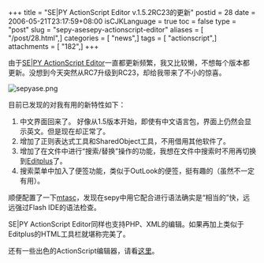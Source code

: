 +++
title = "SE|PY ActionScript Editor v.1.5.2RC23的更新"
postid = 28
date = 2006-05-21T23:17:59+08:00
isCJKLanguage = true
toc = false
type = "post"
slug = "sepy-asesepy-actionscript-editor"
aliases = [ "/post/28.html",]
categories = [ "news",]
tags = [ "actionscript",]
attachments = [ "182",]
+++


由于[SE|PY ActionScript
Editor](http://www.sepy.it/)一直都更新频繁，我又比较懒，不想每个版本都更新。没想到今天突然从RC7升级到RC23，却给我带来了不小的惊喜。

![sepyase.png](/uploads/2006/05/sepyase.png)

目前已发现的对我有用的新特性如下：<!--more-->

1.  中文界面回来了。 好像从1.5版本开始，即使有中文语言包，界面上仍然会显示英文。但是现在却正常了。
2.  增加了正则表达式工具和SharedObject工具，不用借用其他软件了。
3.  增加了在文件中进行“搜索/替换”操作的功能，我想在文件中搜索时不用再切换到[Editplus](http://www.editplus.com/)了。
4.  搜索菜单中加入了便签功能，类似于OutLook的便签，挺有趣的（虽然不一定有用）。

顺便配置了一下[mtasc](http://www.mtasc.org)，发现在sepy中用它配合进行语法确实是“相当的”快，远远强过Flash
IDE的语法检查。

SE|PY ActionScript
Editor同样也支持PHP、XML的编辑。如果再加上类似于Editplus的HTML工具栏就堪称完美了。

还有一些出色的ActionScript编辑器，请看[这里](https://blog.zengrong.net/flashassistant/)。
